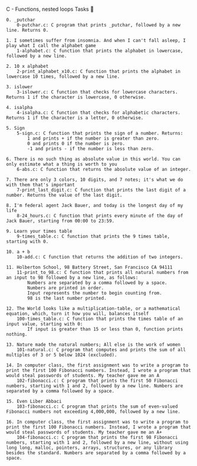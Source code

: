 C - Functions, nested loops
Tasks 📃

    0. _putchar
        0-putchar.c: C program that prints _putchar, followed by a new line. Returns 0.

    1. I sometimes suffer from insomnia. And when I can't fall asleep, I play what I call the alphabet game
        1-alphabet.c: C function that prints the alphabet in lowercase, followed by a new line.

    2. 10 x alphabet
        2-print_alphabet_x10.c: C function that prints the alphabet in lowercase 10 times, followed by a new line.

    3. islower
        3-islower.c: C function that checks for lowercase characters. Returns 1 if the character is lowercase, 0 otherwise.

    4. isalpha
        4-isalpha.c: C function that checks for alphabetic characters. Returns 1 if the character is a letter, 0 otherwise.

    5. Sign
        5-sign.c: C function that prints the sign of a number. Returns:
            1 and prints + if the number is greater than zero.
            0 and prints 0 if the number is zero.
            -1 and prints - if the number is less than zero.

    6. There is no such thing as absolute value in this world. You can only estimate what a thing is worth to you
        6-abs.c: C function that returns the absolute value of an integer.

    7. There are only 3 colors, 10 digits, and 7 notes; it's what we do with them that's important
        7-print_last_digit.c: C function that prints the last digit of a number. Returns the value of the last digit.

    8. I'm federal agent Jack Bauer, and today is the longest day of my life
        8-24_hours.c: C function that prints every minute of the day of Jack Bauer, starting from 00:00 to 23:59.

    9. Learn your times table
        9-times_table.c: C function that prints the 9 times table, starting with 0.

    10. a + b
        10-add.c: C function that returns the addition of two integers.

    11. Holberton School, 98 Battery Street, San Francisco CA 94111
        11-print_to_98.c: C function that prints all natural numbers from an input to 98 followed by a new line, as follows:
            Numbers are separated by a comma followed by a space.
            Numbers are printed in order.
            Input represents the number to begin counting from.
            98 is the last number printed.

    12. The World looks like a multiplication-table, or a mathematical equation, which, turn it how you will, balances itself
        100-times_table.c: C function that prints the times table of an input value, starting with 0:
            If input is greater than 15 or less than 0, function prints nothing.

    13. Nature made the natural numbers; All else is the work of women
        101-natural.c: C program that computes and prints the sum of all multiples of 3 or 5 below 1024 (excluded).

    14. In computer class, the first assignment was to write a program to print the first 100 Fibonacci numbers. Instead, I wrote a program that would steal passwords of students. My teacher gave me an A
        102-fibonacci.c: C program that prints the first 50 Fibonacci numbers, starting with 1 and 2, followed by a new line. Numbers are separated by a comma followed by a space.

    15. Even Liber Abbaci
        103-fibonacci.c: C program that prints the sum of even-valued Fibonacci numbers not exceeding 4,000,000, followed by a new line.

    16. In computer class, the first assignment was to write a program to print the first 100 Fibonacci numbers. Instead, I wrote a program that would steal passwords of students. My teacher gave me an A+
        104-fibonacci.c: C program that prints the first 98 Fibonacci numbers, starting with 1 and 2, followed by a new line, without using long long, malloc, pointers, arrays, structures, or any library besides the standard. Numbers are separated by a comma followed by a space.

